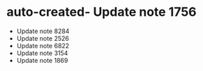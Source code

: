 # auto-created- Update note 1756
- Update note 8284
- Update note 2526
- Update note 6822
- Update note 3154
- Update note 1869
